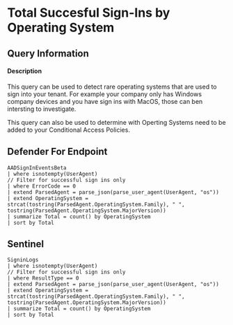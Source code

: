 # Total Succesful Sign-Ins by Operating System

## Query Information

#### Description
This query can be used to detect rare operating systems that are used to sign into your tenant. For example your company only has Windows company devices and you have sign ins with MacOS, those can ben intersting to investigate.

This query can also be used to determine with Operting Systems need to be added to your Conditional Access Policies.

## Defender For Endpoint
```
AADSignInEventsBeta
| where isnotempty(UserAgent)
// Filter for successful sign ins only
| where ErrorCode == 0
| extend ParsedAgent = parse_json(parse_user_agent(UserAgent, "os"))
| extend OperatingSystem = strcat(tostring(ParsedAgent.OperatingSystem.Family), " ", tostring(ParsedAgent.OperatingSystem.MajorVersion))
| summarize Total = count() by OperatingSystem
| sort by Total
```

## Sentinel
```KQL
SigninLogs
| where isnotempty(UserAgent)
// Filter for successful sign ins only
| where ResultType == 0
| extend ParsedAgent = parse_json(parse_user_agent(UserAgent, "os"))
| extend OperatingSystem = strcat(tostring(ParsedAgent.OperatingSystem.Family), " ", tostring(ParsedAgent.OperatingSystem.MajorVersion))
| summarize Total = count() by OperatingSystem
| sort by Total
```

